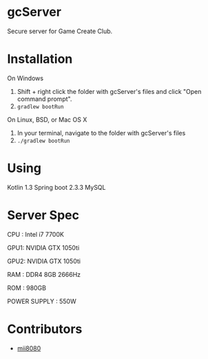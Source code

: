 # gcServer

<!-- # Short Description -->

Secure server for Game Create Club.

# Installation

On Windows
1. Shift + right click the folder with gcServer's files and click "Open command prompt".
2. `gradlew bootRun`

On Linux, BSD, or Mac OS X
1. In your terminal, navigate to the folder with gcServer's files
2. `./gradlew bootRun`

# Using
Kotlin 1.3
Spring boot 2.3.3
MySQL

# Server Spec
CPU : Intel i7 7700K

GPU1: NVIDIA GTX 1050ti

GPU2: NVIDIA GTX 1050ti

RAM : DDR4 8GB 2666Hz

ROM : 980GB

POWER SUPPLY : 550W

# Contributors

- [mii8080](https://github.com/morioka22)

<!-- CREATED_BY_LEADYOU_README_GENERATOR -->
